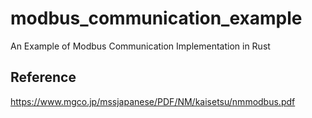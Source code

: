 # modbus_communication_example
An Example of Modbus Communication Implementation in Rust

## Reference
https://www.mgco.jp/mssjapanese/PDF/NM/kaisetsu/nmmodbus.pdf
